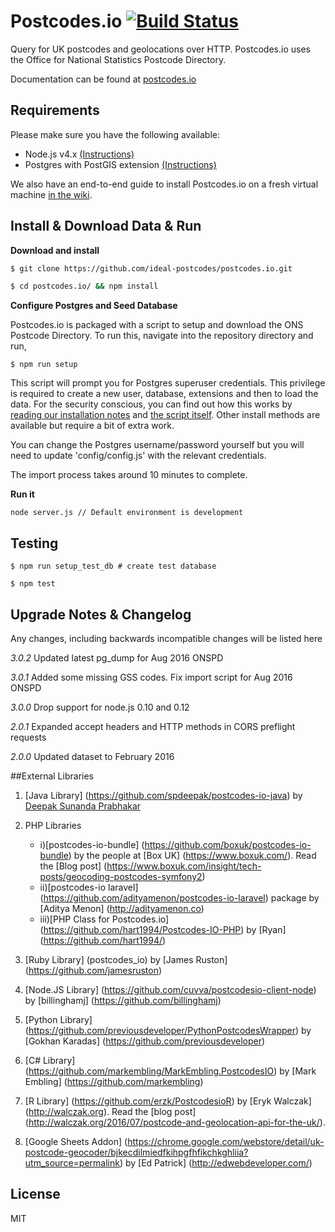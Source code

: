 # Postcodes.io [![Build Status](https://travis-ci.org/ideal-postcodes/postcodes.io.png)](https://travis-ci.org/ideal-postcodes/postcodes.io)

Query for UK postcodes and geolocations over HTTP. Postcodes.io uses the Office for National Statistics Postcode Directory.

Documentation can be found at [postcodes.io](http://postcodes.io)

## Requirements

Please make sure you have the following available:

- Node.js v4.x [(Instructions)](http://nodejs.org/)
- Postgres with PostGIS extension [(Instructions)](http://postgis.net/install)

We also have an end-to-end guide to install Postcodes.io on a fresh virtual machine [in the wiki](https://github.com/ideal-postcodes/postcodes.io/wiki/Server-Provisioning-&-Installation).

## Install & Download Data & Run

**Download and install**

```bash
$ git clone https://github.com/ideal-postcodes/postcodes.io.git

$ cd postcodes.io/ && npm install
```

**Configure Postgres and Seed Database**

Postcodes.io is packaged with a script to setup and download the ONS Postcode Directory. To run this, navigate into the repository directory and run,

```
$ npm run setup
```

This script will prompt you for Postgres superuser credentials. This privilege is required to create a new user, database, extensions and then to load the data. For the security conscious, you can find out how this works by [reading our installation notes](http://postcodes.io/docs#Install-notes) and [the script itself](/bin/setup.sh). Other install methods are available but require a bit of extra work.

You can change the Postgres username/password yourself but you will need to update 'config/config.js' with the relevant credentials.

The import process takes around 10 minutes to complete.

**Run it**

```
node server.js // Default environment is development
```

## Testing

```
$ npm run setup_test_db # create test database

$ npm test
```

## Upgrade Notes & Changelog

Any changes, including backwards incompatible changes will be listed here

*3.0.2* Updated latest pg_dump for Aug 2016 ONSPD

*3.0.1* Added some missing GSS codes. Fix import script for Aug 2016 ONSPD

*3.0.0* Drop support for node.js 0.10 and 0.12

*2.0.1* Expanded accept headers and HTTP methods in CORS preflight requests

*2.0.0* Updated dataset to February 2016

##External Libraries

1. [Java Library] (https://github.com/spdeepak/postcodes-io-java) by [Deepak Sunanda Prabhakar](https://github.com/spdeepak) 

2. PHP Libraries
	* i)[postcodes-io-bundle] (https://github.com/boxuk/postcodes-io-bundle) by the people at [Box UK] (https://www.boxuk.com/). Read the [Blog post] (https://www.boxuk.com/insight/tech-posts/geocoding-postcodes-symfony2)<br/>
	* ii)[postcodes-io laravel] (https://github.com/adityamenon/postcodes-io-laravel) package by [Aditya Menon] (http://adityamenon.co)<br/>
	* iii)[PHP Class for Postcodes.io] (https://github.com/hart1994/Postcodes-IO-PHP) by [Ryan] (https://github.com/hart1994/)<br/>

3. [Ruby Library] (postcodes_io) by [James Ruston] (https://github.com/jamesruston)

4. [Node.JS Library] (https://github.com/cuvva/postcodesio-client-node) by [billinghamj] (https://github.com/billinghamj) 

5. [Python Library] (https://github.com/previousdeveloper/PythonPostcodesWrapper) by [Gokhan Karadas] (https://github.com/previousdeveloper)

6. [C# Library] (https://github.com/markembling/MarkEmbling.PostcodesIO) by [Mark Embling] (https://github.com/markembling)

7. [R Library] (https://github.com/erzk/PostcodesioR) by [Eryk Walczak] (http://walczak.org). Read the [blog post] (http://walczak.org/2016/07/postcode-and-geolocation-api-for-the-uk/).

8. [Google Sheets Addon] (https://chrome.google.com/webstore/detail/uk-postcode-geocoder/bjkecdilmiedfkihpgfhfikchkghliia?utm_source=permalink) by [Ed Patrick] (http://edwebdeveloper.com/)

## License 

MIT